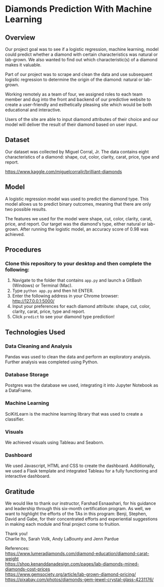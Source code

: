 # Diamonds Prediction With Machine Learning

## Overview
Our project goal was to see if a logistic regression, machine learning, model could predict whether a diamond with certain characteristics was natural or lab-grown. We also wanted to find out which characteristic(s) of a diamond makes it valuable. 

Part of our project was to scrape and clean the data and use subsequent logistic regression to determine the origin of the diamond: natural or lab-grown. 

Working remotely as a team of four, we assigned roles to each team member and dug into the front and backend of our predictive website to create a user-friendly and esthetically pleasing site which would be both educational and interactive. 

Users of the site are able to input diamond attributes of their choice and our model will deliver the result of their diamond based on user input.

## Dataset
Our dataset was collected by Miguel Corral, Jr. The data contains eight characteristics of a diamond: shape, cut, color, clarity, carat, price, type and report. 

https://www.kaggle.com/miguelcorraljr/brilliant-diamonds

## Model
A logistic regression model was used to predict the diamond type. This model allows us to predict binary outcomes, meaning that there are only two possible results. 

The features we used for the model were shape, cut, color, clarity, carat, price, and report. Our target was the diamond's type, either natural or lab-grown. After running the logistic model, an accuracy score of 0.98 was achieved. 

## Procedures

### Clone this repository to your desktop and then complete the following: 
1. Navigate to the folder that contains `app.py` and launch a GitBash (Windows) or Terminal (Mac).
2. Type `python app.py` and then hit ENTER.
3. Enter the following address in your Chrome browser: http://127.0.0.1:5000/
4. Input your preferences for each diamond attribute: shape, cut, color, clarity, carat, price, type and report. 
5. Click `predict` to see your diamond type prediction! 

## Technologies Used

### Data Cleaning and Analysis
Pandas was used to clean the data and perform an exploratory analysis. Further analysis was completed using Python.

### Database Storage
Postgres was the database we used, integrating it into Jupyter Notebook as a DataFrame. 

### Machine Learning
SciKitLearn is the machine learning library that was used to create a classifier. 

### Visuals
We achieved visuals using Tableau and Seaborn. 

### Dashboard
We used Javascript, HTML and CSS to create the dashboard. Additionally, we used a Flask template and integrated Tableau for a fully functioning and interactive dashboard.

## Gratitude
We would like to thank our instructor, Farshad Esnaashari, for his guidance and leadership through this six-month certification program. As well, we want to highlight the efforts of the TAs in this program: Benji, Stephen, David and Gabe, for their concentrated efforts and experiential suggestions in making each module and final project come to fruition.  

Thank you! \
Charlie Ito, Sarah Volk, Andy LaBounty and Jenn Pardue




References: \
https://www.lumeradiamonds.com/diamond-education/diamond-carat-weight \
https://shop.kenanddanadesign.com/pages/lab-diamonds-mined-diamonds-cost-prices \
https://www.gemsociety.org/article/lab-grown-diamond-pricing/ \
https://pixabay.com/photos/diamonds-gem-jewel-crystal-glass-4231176/ 



 
